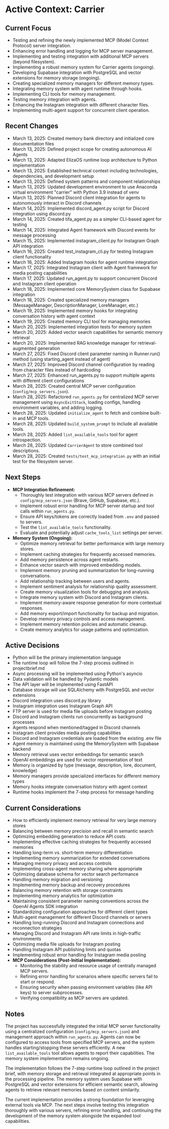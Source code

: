 # Active Context: Carrier

## Current Focus
* Testing and refining the newly implemented MCP (Model Context Protocol) server integration.
* Enhancing error handling and logging for MCP server management.
* Implementing and testing integration with additional MCP servers (beyond filesystem).
* Implementing a robust memory system for Carrier agents (ongoing).
* Developing Supabase integration with PostgreSQL and vector extensions for memory storage (ongoing).
* Creating specialized memory managers for different memory types.
* Integrating memory system with agent runtime through hooks.
* Implementing CLI tools for memory management.
* Testing memory integration with agents.
* Enhancing the Instagram integration with different character files.
* Implementing multi-agent support for concurrent client operation.

## Recent Changes
* March 13, 2025: Created memory bank directory and initialized core documentation files
* March 13, 2025: Defined project scope for creating autonomous AI Agents
* March 13, 2025: Adapted ElizaOS runtime loop architecture to Python implementation
* March 13, 2025: Established technical context including technologies, dependencies, and development setup
* March 13, 2025: Defined system patterns and component relationships
* March 13, 2025: Updated development environment to use Anaconda virtual environment "carrier" with Python 3.9 instead of venv
* March 13, 2025: Planned Discord client integration for agents to autonomously interact in Discord channels
* March 14, 2025: Implemented discord_agent.py script for Discord integration using discord.py
* March 14, 2025: Created tifa_agent.py as a simpler CLI-based agent for testing
* March 14, 2025: Integrated Agent framework with Discord events for message processing
* March 15, 2025: Implemented instagram_client.py for Instagram Graph API integration
* March 16, 2025: Created test_instagram_cli.py for testing Instagram client functionality
* March 16, 2025: Added Instagram hooks for agent runtime integration
* March 17, 2025: Integrated Instagram client with Agent framework for media posting capabilities
* March 17, 2025: Updated run_agent.py to support concurrent Discord and Instagram client operation
* March 18, 2025: Implemented core MemorySystem class for Supabase integration
* March 18, 2025: Created specialized memory managers (MessageManager, DescriptionManager, LoreManager, etc.)
* March 19, 2025: Implemented memory hooks for integrating conversation history with agent context
* March 19, 2025: Created memory CLI tool for managing memories
* March 20, 2025: Implemented integration tests for memory system
* March 20, 2025: Added vector search capabilities for semantic memory retrieval
* March 20, 2025: Implemented RAG knowledge manager for retrieval-augmented generation
* March 27, 2025: Fixed Discord client parameter naming in Runner.run() method (using starting_agent instead of agent)
* March 27, 2025: Improved Discord channel configuration by reading from character files instead of hardcoding
* March 27, 2025: Enhanced run_agents.py to support multiple agents with different client configurations
* March 28, 2025: Created central MCP server configuration (`config/mcp_servers.json`).
* March 28, 2025: Refactored `run_agents.py` for centralized MCP server management using `AsyncExitStack`, loading configs, handling environment variables, and adding logging.
* March 28, 2025: Updated `initialize_agent` to fetch and combine built-in and MCP tools.
* March 28, 2025: Updated `build_system_prompt` to include all available tools.
* March 28, 2025: Added `list_available_tools` tool for agent introspection.
* March 28, 2025: Updated `CarrierAgent` to store combined tool descriptions.
* March 28, 2025: Created `tests/test_mcp_integration.py` with an initial test for the filesystem server.

## Next Steps
* **MCP Integration Refinement:**
    * Thoroughly test integration with various MCP servers defined in `config/mcp_servers.json` (Brave, GitHub, Supabase, etc.).
    * Implement robust error handling for MCP server startup and tool calls within `run_agents.py`.
    * Ensure API keys/tokens are correctly loaded from `.env` and passed to servers.
    * Test the `list_available_tools` functionality.
    * Evaluate and potentially adjust `cache_tools_list` settings per server.
* **Memory System (Ongoing):**
    * Optimize memory retrieval for better performance with large memory stores.
    * Implement caching strategies for frequently accessed memories.
    * Add memory persistence across agent restarts.
    * Enhance vector search with improved embedding models.
    * Implement memory pruning and summarization for long-running conversations.
    * Add relationship tracking between users and agents.
    * Implement sentiment analysis for relationship quality assessment.
    * Create memory visualization tools for debugging and analysis.
    * Integrate memory system with Discord and Instagram clients.
    * Implement memory-aware response generation for more contextual responses.
    * Add memory export/import functionality for backup and migration.
    * Develop memory privacy controls and access management.
    * Implement memory retention policies and automatic cleanup.
    * Create memory analytics for usage patterns and optimization.

## Active Decisions
* Python will be the primary implementation language
* The runtime loop will follow the 7-step process outlined in projectbrief.md
* Async processing will be implemented using Python's asyncio
* Data validation will be handled by Pydantic models
* The API layer will be implemented using FastAPI
* Database storage will use SQLAlchemy with PostgreSQL and vector extensions
* Discord integration uses discord.py library
* Instagram integration uses Instagram Graph API
* FTP server is used for media file uploads before Instagram posting
* Discord and Instagram clients run concurrently as background processes
* Agents respond when mentioned/tagged in Discord channels
* Instagram client provides media posting capabilities
* Discord and Instagram credentials are loaded from the existing .env file
* Agent memory is maintained using the MemorySystem with Supabase backend
* Memory retrieval uses vector embeddings for semantic search
* OpenAI embeddings are used for vector representation of text
* Memory is organized by type (message, description, lore, document, knowledge)
* Memory managers provide specialized interfaces for different memory types
* Memory hooks integrate conversation history with agent context
* Runtime hooks implement the 7-step process for message handling

## Current Considerations
* How to efficiently implement memory retrieval for very large memory stores
* Balancing between memory precision and recall in semantic search
* Optimizing embedding generation to reduce API costs
* Implementing effective caching strategies for frequently accessed memories
* Handling long-term vs. short-term memory differentiation
* Implementing memory summarization for extended conversations
* Managing memory privacy and access controls
* Implementing cross-agent memory sharing where appropriate
* Optimizing database schema for vector search performance
* Handling memory migration and versioning
* Implementing memory backup and recovery procedures
* Balancing memory retention with storage constraints
* Implementing memory analytics for optimization
* Maintaining consistent parameter naming conventions across the OpenAI Agents SDK integration
* Standardizing configuration approaches for different client types
* Multi-agent management for different Discord channels or servers
* Handling long-running Discord and Instagram connections and reconnection strategies
* Managing Discord and Instagram API rate limits in high-traffic environments
* Optimizing media file uploads for Instagram posting
* Handling Instagram API publishing limits and quotas
* Implementing robust error handling for Instagram media posting
* **MCP Considerations (Post-Initial Implementation):**
    * Monitoring the stability and resource usage of centrally managed MCP servers.
    * Refining error handling for scenarios where specific servers fail to start or respond.
    * Ensuring security when passing environment variables (like API keys) to server subprocesses.
    * Verifying compatibility as MCP servers are updated.

## Notes
The project has successfully integrated the initial MCP server functionality using a centralized configuration (`config/mcp_servers.json`) and management approach within `run_agents.py`. Agents can now be configured to access tools from specified MCP servers, and the system handles starting/stopping these servers efficiently. A new `list_available_tools` tool allows agents to report their capabilities. The memory system implementation remains ongoing.

The implementation follows the 7-step runtime loop outlined in the project brief, with memory storage and retrieval integrated at appropriate points in the processing pipeline. The memory system uses Supabase with PostgreSQL and vector extensions for efficient semantic search, allowing agents to retrieve relevant memories based on content similarity.

The current implementation provides a strong foundation for leveraging external tools via MCP. The next steps involve testing this integration thoroughly with various servers, refining error handling, and continuing the development of the memory system alongside the expanded tool capabilities.
